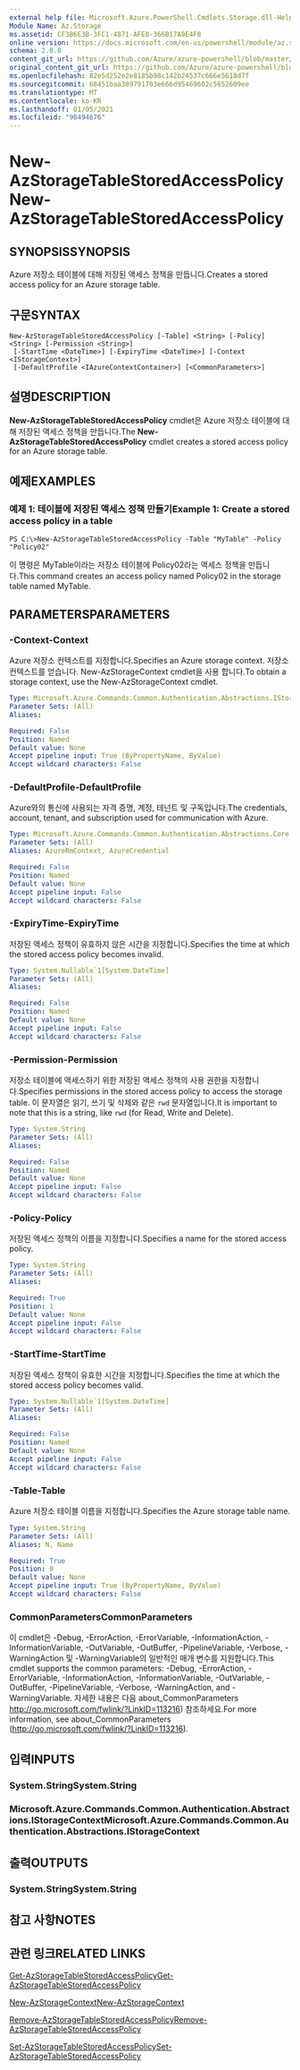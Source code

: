 ```yaml
---
external help file: Microsoft.Azure.PowerShell.Cmdlets.Storage.dll-Help.xml
Module Name: Az.Storage
ms.assetid: CF3B6E3B-3FC1-4871-AFE0-366B17A9E4F8
online version: https://docs.microsoft.com/en-us/powershell/module/az.storage/new-azstoragetablestoredaccesspolicy
schema: 2.0.0
content_git_url: https://github.com/Azure/azure-powershell/blob/master/src/Storage/Storage.Management/help/New-AzStorageTableStoredAccessPolicy.md
original_content_git_url: https://github.com/Azure/azure-powershell/blob/master/src/Storage/Storage.Management/help/New-AzStorageTableStoredAccessPolicy.md
ms.openlocfilehash: 82e5d252e2e8185b98c142b24537c666e5618d7f
ms.sourcegitcommit: 68451baa389791703e666d95469602c5652609ee
ms.translationtype: MT
ms.contentlocale: ko-KR
ms.lasthandoff: 01/05/2021
ms.locfileid: "98494676"
---
```

# <span data-ttu-id="fc409-101">New-AzStorageTableStoredAccessPolicy</span><span class="sxs-lookup"><span data-stu-id="fc409-101">New-AzStorageTableStoredAccessPolicy</span></span>

## <span data-ttu-id="fc409-102">SYNOPSIS</span><span class="sxs-lookup"><span data-stu-id="fc409-102">SYNOPSIS</span></span>
<span data-ttu-id="fc409-103">Azure 저장소 테이블에 대해 저장된 액세스 정책을 만듭니다.</span><span class="sxs-lookup"><span data-stu-id="fc409-103">Creates a stored access policy for an Azure storage table.</span></span>

## <span data-ttu-id="fc409-104">구문</span><span class="sxs-lookup"><span data-stu-id="fc409-104">SYNTAX</span></span>

```
New-AzStorageTableStoredAccessPolicy [-Table] <String> [-Policy] <String> [-Permission <String>]
 [-StartTime <DateTime>] [-ExpiryTime <DateTime>] [-Context <IStorageContext>]
 [-DefaultProfile <IAzureContextContainer>] [<CommonParameters>]
```

## <span data-ttu-id="fc409-105">설명</span><span class="sxs-lookup"><span data-stu-id="fc409-105">DESCRIPTION</span></span>
<span data-ttu-id="fc409-106">**New-AzStorageTableStoredAccessPolicy** cmdlet은 Azure 저장소 테이블에 대해 저장된 액세스 정책을 만듭니다.</span><span class="sxs-lookup"><span data-stu-id="fc409-106">The **New-AzStorageTableStoredAccessPolicy** cmdlet creates a stored access policy for an Azure storage table.</span></span>

## <span data-ttu-id="fc409-107">예제</span><span class="sxs-lookup"><span data-stu-id="fc409-107">EXAMPLES</span></span>

### <span data-ttu-id="fc409-108">예제 1: 테이블에 저장된 액세스 정책 만들기</span><span class="sxs-lookup"><span data-stu-id="fc409-108">Example 1: Create a stored access policy in a table</span></span>
```
PS C:\>New-AzStorageTableStoredAccessPolicy -Table "MyTable" -Policy "Policy02"
```

<span data-ttu-id="fc409-109">이 명령은 MyTable이라는 저장소 테이블에 Policy02라는 액세스 정책을 만듭니다.</span><span class="sxs-lookup"><span data-stu-id="fc409-109">This command creates an access policy named Policy02 in the storage table named MyTable.</span></span>

## <span data-ttu-id="fc409-110">PARAMETERS</span><span class="sxs-lookup"><span data-stu-id="fc409-110">PARAMETERS</span></span>

### <span data-ttu-id="fc409-111">-Context</span><span class="sxs-lookup"><span data-stu-id="fc409-111">-Context</span></span>
<span data-ttu-id="fc409-112">Azure 저장소 컨텍스트를 지정합니다.</span><span class="sxs-lookup"><span data-stu-id="fc409-112">Specifies an Azure storage context.</span></span>
<span data-ttu-id="fc409-113">저장소 컨텍스트를 얻습니다. New-AzStorageContext cmdlet을 사용 합니다.</span><span class="sxs-lookup"><span data-stu-id="fc409-113">To obtain a storage context, use the New-AzStorageContext cmdlet.</span></span>

```yaml
Type: Microsoft.Azure.Commands.Common.Authentication.Abstractions.IStorageContext
Parameter Sets: (All)
Aliases:

Required: False
Position: Named
Default value: None
Accept pipeline input: True (ByPropertyName, ByValue)
Accept wildcard characters: False
```

### <span data-ttu-id="fc409-114">-DefaultProfile</span><span class="sxs-lookup"><span data-stu-id="fc409-114">-DefaultProfile</span></span>
<span data-ttu-id="fc409-115">Azure와의 통신에 사용되는 자격 증명, 계정, 테넌트 및 구독입니다.</span><span class="sxs-lookup"><span data-stu-id="fc409-115">The credentials, account, tenant, and subscription used for communication with Azure.</span></span>

```yaml
Type: Microsoft.Azure.Commands.Common.Authentication.Abstractions.Core.IAzureContextContainer
Parameter Sets: (All)
Aliases: AzureRmContext, AzureCredential

Required: False
Position: Named
Default value: None
Accept pipeline input: False
Accept wildcard characters: False
```

### <span data-ttu-id="fc409-116">-ExpiryTime</span><span class="sxs-lookup"><span data-stu-id="fc409-116">-ExpiryTime</span></span>
<span data-ttu-id="fc409-117">저장된 액세스 정책이 유효하지 않은 시간을 지정합니다.</span><span class="sxs-lookup"><span data-stu-id="fc409-117">Specifies the time at which the stored access policy becomes invalid.</span></span>

```yaml
Type: System.Nullable`1[System.DateTime]
Parameter Sets: (All)
Aliases:

Required: False
Position: Named
Default value: None
Accept pipeline input: False
Accept wildcard characters: False
```

### <span data-ttu-id="fc409-118">-Permission</span><span class="sxs-lookup"><span data-stu-id="fc409-118">-Permission</span></span>
<span data-ttu-id="fc409-119">저장소 테이블에 액세스하기 위한 저장된 액세스 정책의 사용 권한을 지정합니다.</span><span class="sxs-lookup"><span data-stu-id="fc409-119">Specifies permissions in the stored access policy to access the storage table.</span></span>
<span data-ttu-id="fc409-120">이 문자열은 읽기, 쓰기 및 삭제와 같은 `rwd` 문자열입니다.</span><span class="sxs-lookup"><span data-stu-id="fc409-120">It is important to note that this is a string, like `rwd` (for Read, Write and Delete).</span></span>

```yaml
Type: System.String
Parameter Sets: (All)
Aliases:

Required: False
Position: Named
Default value: None
Accept pipeline input: False
Accept wildcard characters: False
```

### <span data-ttu-id="fc409-121">-Policy</span><span class="sxs-lookup"><span data-stu-id="fc409-121">-Policy</span></span>
<span data-ttu-id="fc409-122">저장된 액세스 정책의 이름을 지정합니다.</span><span class="sxs-lookup"><span data-stu-id="fc409-122">Specifies a name for the stored access policy.</span></span>

```yaml
Type: System.String
Parameter Sets: (All)
Aliases:

Required: True
Position: 1
Default value: None
Accept pipeline input: False
Accept wildcard characters: False
```

### <span data-ttu-id="fc409-123">-StartTime</span><span class="sxs-lookup"><span data-stu-id="fc409-123">-StartTime</span></span>
<span data-ttu-id="fc409-124">저장된 액세스 정책이 유효한 시간을 지정합니다.</span><span class="sxs-lookup"><span data-stu-id="fc409-124">Specifies the time at which the stored access policy becomes valid.</span></span>

```yaml
Type: System.Nullable`1[System.DateTime]
Parameter Sets: (All)
Aliases:

Required: False
Position: Named
Default value: None
Accept pipeline input: False
Accept wildcard characters: False
```

### <span data-ttu-id="fc409-125">-Table</span><span class="sxs-lookup"><span data-stu-id="fc409-125">-Table</span></span>
<span data-ttu-id="fc409-126">Azure 저장소 테이블 이름을 지정합니다.</span><span class="sxs-lookup"><span data-stu-id="fc409-126">Specifies the Azure storage table name.</span></span>

```yaml
Type: System.String
Parameter Sets: (All)
Aliases: N, Name

Required: True
Position: 0
Default value: None
Accept pipeline input: True (ByPropertyName, ByValue)
Accept wildcard characters: False
```

### <span data-ttu-id="fc409-127">CommonParameters</span><span class="sxs-lookup"><span data-stu-id="fc409-127">CommonParameters</span></span>
<span data-ttu-id="fc409-128">이 cmdlet은 -Debug, -ErrorAction, -ErrorVariable, -InformationAction, -InformationVariable, -OutVariable, -OutBuffer, -PipelineVariable, -Verbose, -WarningAction 및 -WarningVariable의 일반적인 매개 변수를 지원합니다.</span><span class="sxs-lookup"><span data-stu-id="fc409-128">This cmdlet supports the common parameters: -Debug, -ErrorAction, -ErrorVariable, -InformationAction, -InformationVariable, -OutVariable, -OutBuffer, -PipelineVariable, -Verbose, -WarningAction, and -WarningVariable.</span></span> <span data-ttu-id="fc409-129">자세한 내용은 다음 about_CommonParameters http://go.microsoft.com/fwlink/?LinkID=113216) 참조하세요.</span><span class="sxs-lookup"><span data-stu-id="fc409-129">For more information, see about_CommonParameters (http://go.microsoft.com/fwlink/?LinkID=113216).</span></span>

## <span data-ttu-id="fc409-130">입력</span><span class="sxs-lookup"><span data-stu-id="fc409-130">INPUTS</span></span>

### <span data-ttu-id="fc409-131">System.String</span><span class="sxs-lookup"><span data-stu-id="fc409-131">System.String</span></span>

### <span data-ttu-id="fc409-132">Microsoft.Azure.Commands.Common.Authentication.Abstractions.IStorageContext</span><span class="sxs-lookup"><span data-stu-id="fc409-132">Microsoft.Azure.Commands.Common.Authentication.Abstractions.IStorageContext</span></span>

## <span data-ttu-id="fc409-133">출력</span><span class="sxs-lookup"><span data-stu-id="fc409-133">OUTPUTS</span></span>

### <span data-ttu-id="fc409-134">System.String</span><span class="sxs-lookup"><span data-stu-id="fc409-134">System.String</span></span>

## <span data-ttu-id="fc409-135">참고 사항</span><span class="sxs-lookup"><span data-stu-id="fc409-135">NOTES</span></span>

## <span data-ttu-id="fc409-136">관련 링크</span><span class="sxs-lookup"><span data-stu-id="fc409-136">RELATED LINKS</span></span>

[<span data-ttu-id="fc409-137">Get-AzStorageTableStoredAccessPolicy</span><span class="sxs-lookup"><span data-stu-id="fc409-137">Get-AzStorageTableStoredAccessPolicy</span></span>](./Get-AzStorageTableStoredAccessPolicy.md)

[<span data-ttu-id="fc409-138">New-AzStorageContext</span><span class="sxs-lookup"><span data-stu-id="fc409-138">New-AzStorageContext</span></span>](./New-AzStorageContext.md)

[<span data-ttu-id="fc409-139">Remove-AzStorageTableStoredAccessPolicy</span><span class="sxs-lookup"><span data-stu-id="fc409-139">Remove-AzStorageTableStoredAccessPolicy</span></span>](./Remove-AzStorageTableStoredAccessPolicy.md)

[<span data-ttu-id="fc409-140">Set-AzStorageTableStoredAccessPolicy</span><span class="sxs-lookup"><span data-stu-id="fc409-140">Set-AzStorageTableStoredAccessPolicy</span></span>](./Set-AzStorageTableStoredAccessPolicy.md)


